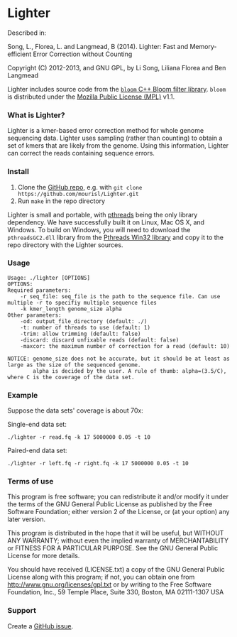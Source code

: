 Lighter
=======

Described in: 
 
Song, L., Florea, L. and Langmead, B (2014). Lighter: Fast and Memory-efficient Error Correction without Counting

Copyright (C) 2012-2013, and GNU GPL, by Li Song, Liliana Florea and Ben Langmead

Lighter includes source code from the [`bloom` C++ Bloom filter library](http://code.google.com/p/bloom/).  `bloom` is distributed under the [Mozilla Public License (MPL)](http://www.mozilla.org/MPL/) v1.1. 

### What is Lighter?

Lighter is a kmer-based error correction method for whole genome sequencing data.  Lighter uses sampling (rather than counting) to obtain a set of kmers that are likely from the genome.  Using this information, Lighter can correct the reads
containing sequence errors.

### Install

1. Clone the [GitHub repo](https://github.com/mourisl/lighter), e.g. with `git clone https://github.com/mourisl/Lighter.git`
2. Run `make` in the repo directory

Lighter is small and portable, with [pthreads](http://en.wikipedia.org/wiki/POSIX_Threads) being the only library dependency.  We have successfully built it on Linux, Mac OS X, and Windows.  To build on Windows, you will need to download the `pthreadsGC2.dll` library from the [Pthreads Win32 library](http://www.sourceware.org/pthreads-win32/) and copy it to the repo directory with the Lighter sources.

### Usage

    Usage: ./lighter [OPTIONS]
    OPTIONS:
    Required parameters:
	    -r seq_file: seq_file is the path to the sequence file. Can use multiple -r to specifiy multiple sequence files
	    -k kmer_length genome_size alpha
    Other parameters:
	    -od: output_file_directory (default: ./)
	    -t: number of threads to use (default: 1)
	    -trim: allow trimming (default: false)
	    -discard: discard unfixable reads (default: false)
	    -maxcor: the maximum number of correction for a read (default: 10)
    
    NOTICE: genome_size does not be accurate, but it should be at least as large as the size of the sequenced genome.
            alpha is decided by the user. A rule of thumb: alpha=(3.5/C), where C is the coverage of the data set.

### Example

Suppose the data sets' coverage is about 70x:

Single-end data set:

    ./lighter -r read.fq -k 17 5000000 0.05 -t 10

Paired-end data set:

    ./lighter -r left.fq -r right.fq -k 17 5000000 0.05 -t 10

### Terms of use

This program is free software; you can redistribute it and/or modify it
under the terms of the GNU General Public License as published by the
Free Software Foundation; either version 2 of the License, or (at your
option) any later version.

This program is distributed in the hope that it will be useful,
but WITHOUT ANY WARRANTY; without even the implied warranty of
MERCHANTABILITY or FITNESS FOR A PARTICULAR PURPOSE.  See the
GNU General Public License for more details.

You should have received (LICENSE.txt) a copy of the GNU General
Public License along with this program; if not, you can obtain one from
http://www.gnu.org/licenses/gpl.txt or by writing to the Free Software
Foundation, Inc., 59 Temple Place, Suite 330, Boston, MA  02111-1307  USA
 
### Support

Create a [GitHub issue](https://github.com/mourisl/lighter/issues).
